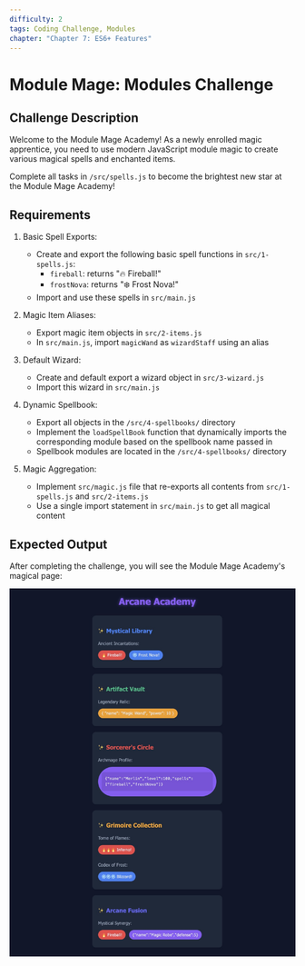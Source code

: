 ```yaml
---
difficulty: 2
tags: Coding Challenge, Modules
chapter: "Chapter 7: ES6+ Features"
---
```


# Module Mage: Modules Challenge

## Challenge Description

Welcome to the Module Mage Academy! As a newly enrolled magic apprentice, you need to use modern JavaScript module magic to create various magical spells and enchanted items.

Complete all tasks in `/src/spells.js` to become the brightest new star at the Module Mage Academy!

## Requirements

1. Basic Spell Exports:

   - Create and export the following basic spell functions in `src/1-spells.js`:
     - `fireball`: returns "🔥 Fireball!"
     - `frostNova`: returns "❄️ Frost Nova!"
   - Import and use these spells in `src/main.js`

2. Magic Item Aliases:

   - Export magic item objects in `src/2-items.js`
   - In `src/main.js`, import `magicWand` as `wizardStaff` using an alias

3. Default Wizard:

   - Create and default export a wizard object in `src/3-wizard.js`
   - Import this wizard in `src/main.js`

4. Dynamic Spellbook:

   - Export all objects in the `/src/4-spellbooks/` directory
   - Implement the `loadSpellBook` function that dynamically imports the corresponding module based on the spellbook name passed in
   - Spellbook modules are located in the `/src/4-spellbooks/` directory

5. Magic Aggregation:

   - Implement `src/magic.js` file that re-exports all contents from `src/1-spells.js` and `src/2-items.js`
   - Use a single import statement in `src/main.js` to get all magical content

## Expected Output

After completing the challenge, you will see the Module Mage Academy's magical page:

![Module Mage Screenshot](https://raw.githubusercontent.com/JavaScript-Certification/images/refs/heads/main/images/training/7-2/module-mage.jpg)
